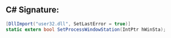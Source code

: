 
## C# Signature:
```cs
[DllImport("user32.dll", SetLastError = true)]
static extern bool SetProcessWindowStation(IntPtr hWinSta);
```
